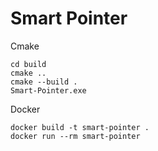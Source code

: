 # Smart Pointer

Cmake

```
cd build
cmake ..
cmake --build .
Smart-Pointer.exe
```

Docker

```
docker build -t smart-pointer .
docker run --rm smart-pointer
```
